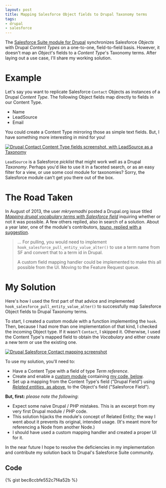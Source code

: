 ```yaml
---
layout: post
title: Mapping Salesforce Object fields to Drupal Taxonomy terms
tags:
- drupal
- salesforce
---
```

The [Salesforce Suite module for Drupal][suite] synchronizes Salesforce _Objects_ with Drupal _Content Types_ on a one-to-one, field-to-field basis. However, it doesn't map an _Object_'s fields to a _Content Type_'s Taxonomy terms. After laying out a use case, I'll share my working solution.

# Example

Let's say you want to replicate Salesforce `Contact` Objects as instances of a Drupal _Content Type_. The following Object fields map directly to fields in our Content Type.

- Name
- LeadSource
- Email

You could create a Content Type mirroring those as simple text fields. But, I have something more interesting in mind for you!

[![Drupal Contact Content Type fields screenshot, with LeadSource as a Taxonomy][content-type]][content-type-original]

`LeadSource` is a Salesforce _picklist_ that might work well as a Drupal _Taxonomy_. Perhaps you'd like to use it in a faceted search, or as an easy filter for a view, or use some cool module for taxonomies? Sorry, the Salesforce module can't get you there out of the box.

# The Road Taken

In August of 2013, the user _mkryemadhi_ posted a Drupal.org issue titled [_Mapping drupal vocabulary terms with Salesforce field_][post] inquiring whether or not it was possible. A few others replied, also in search of a solution. About a year later, one of the module's contributors, [_tauno_, replied with a suggestion][post-reply].

> …
> For pulling, you would need to implement `hook_salesforce_pull_entity_value_alter()` to use a term name from SF and convert that to a term id in Drupal.
>
> A custom field mapping handler could be implemented to make this all possible from the UI. Moving to the Feature Request queue.

# My Solution

Here's how I used the first part of that advice and implemented `hook_salesforce_pull_entity_value_alter()` to successfully map Salesforce Object fields to Drupal Taxonomy terms.

To start, I created a custom module with a function implementing the `hook`. Then, because I had more than one implementation of that kind, I checked the incoming Object type. If it wasn't `Contact`, I skipped it. Otherwise, I used the Content Type's mapped field to obtain the _Vocabulary_ and either create a new term or use the existing one.

[![Drupal Salesforce Contact mapping screenshot][salesforce-mapping]][salesforce-mapping-original]

To use my solution, you'll need to:

- Have a Content Type with a field of type _Term reference_.
- Create and enable a [custom module][custom-module] containing [my code, below](#code).
- Set up a mapping from the Content Type's field ("Drupal Field") using [_Related entities_, as above][salesforce-mapping-original], to the Object's field ("Salesforce Field").

__But, first:__ _please note the following_:

- Expect some naive Drupal / PHP mistakes. This is an excerpt from my very first Drupal module / PHP code.
- This solution hijacks the module's concept of Related Entity; the way I went about it prevents its original, intended usage. (It's meant more for referencing a Node from another Node.)
- I should have used a custom mapping handler and created a proper UI for it.

In the near future I hope to resolve the deficiencies in my implementation and contribute my solution back to Drupal's Salesforce Suite community.

## Code

{% gist bec8ccbfe552c7f4a52b %}

[suite]: https://www.drupal.org/project/salesforce
[post]: https://www.drupal.org/node/2061623
[post-reply]: https://www.drupal.org/node/2061623#comment-9300553
[content-type]: http://www.smugmug.com/photos/i-NPS57xN/0/M/i-NPS57xN-M.png
[content-type-original]: http://www.smugmug.com/photos/i-NPS57xN/0/O/i-NPS57xN.png
[salesforce-mapping]: http://www.smugmug.com/photos/i-WTtmWMx/0/M/i-WTtmWMx-M.png
[salesforce-mapping-original]: http://www.smugmug.com/photos/i-WTtmWMx/0/O/i-WTtmWMx.png
[custom-module]: https://api.drupal.org/api/drupal/includes!module.inc/group/hooks/7
